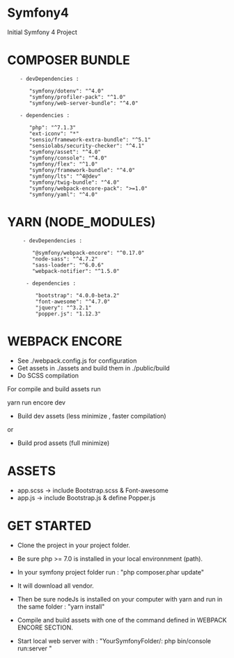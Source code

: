 # Symfony4

Initial Symfony 4 Project

# COMPOSER BUNDLE

        - devDependencies :
        
           "symfony/dotenv": "^4.0"
           "symfony/profiler-pack": "^1.0"
           "symfony/web-server-bundle": "^4.0"
           
        - dependencies :
        
           "php": "^7.1.3"
           "ext-iconv": "*"
           "sensio/framework-extra-bundle": "^5.1"
           "sensiolabs/security-checker": "^4.1"
           "symfony/asset": "^4.0"
           "symfony/console": "^4.0"
           "symfony/flex": "^1.0"
           "symfony/framework-bundle": "^4.0"
           "symfony/lts": "^4@dev"
           "symfony/twig-bundle": "^4.0"
           "symfony/webpack-encore-pack": ">=1.0"
           "symfony/yaml": "^4.0"
        
# YARN (NODE_MODULES)

         - devDependencies : 
         
            "@symfony/webpack-encore": "^0.17.0"
            "node-sass": "^4.7.2"
            "sass-loader": "^6.0.6"
            "webpack-notifier": "^1.5.0"
          
          - dependencies : 
          
             "bootstrap": "4.0.0-beta.2"
             "font-awesome": "^4.7.0"
             "jquery": "^3.2.1"
             "popper.js": "1.12.3"

# WEBPACK ENCORE

 - See ./webpack.config.js for configuration
 - Get assets in ./assets and build them in ./public/build
 - Do SCSS compilation
 
 For compile and build assets run
 
 yarn run encore dev
 
 - Build dev assets (less minimize , faster compilation)
 
 or
 
 <yarn run encore production>
        
 - Build prod assets (full minimize)

# ASSETS

 - app.scss -> include Bootstrap.scss & Font-awesome
 - app.js -> include Bootstrap.js & define Popper.js
 
 # GET STARTED
 
 - Clone the project in your project folder.
 - Be sure php >= 7.0 is installed in your local environnment (path).
 - In your symfony project folder run :
 "php composer.phar update"
 - It will download all vendor.
 - Then be sure nodeJs is installed on your computer with yarn and run in the same folder :
 "yarn install"
 - Compile and build assets with one of the command defined in WEBPACK ENCORE SECTION.
 
 - Start local web server with :
 "YourSymfonyFolder/: php bin/console run:server "
